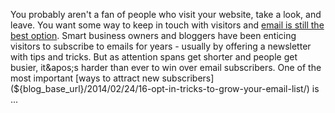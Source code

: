 You probably aren&apos;t a fan of people who visit your website, take a look,
and leave. You want some way to keep in touch with visitors and [email
is still the best
option](${blog_base_url}/2014/01/06/email-marketing-statistics-2014/).
Smart business owners and bloggers have been enticing visitors to
subscribe to emails for years - usually by offering a newsletter with
tips and tricks. But as attention spans get shorter and people get
busier, it&apos;s harder than ever to win over email subscribers. One of the
most important [ways to attract new
subscribers](${blog_base_url}/2014/02/24/16-opt-in-tricks-to-grow-your-email-list/)
is ...